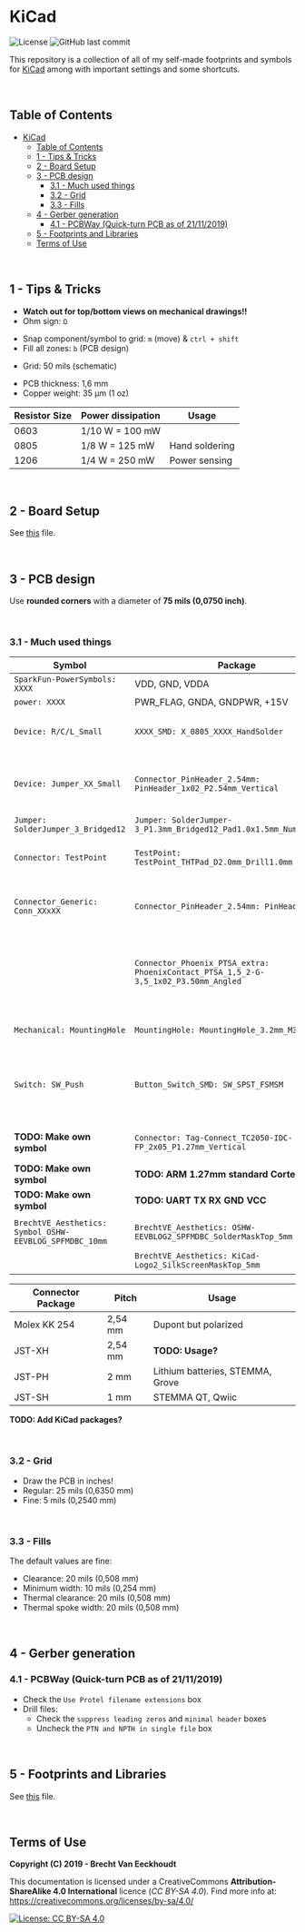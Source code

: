 
# KiCad

![License](https://img.shields.io/badge/licence-CC%20BY--SA%204.0-blue)
![GitHub last commit](https://img.shields.io/github/last-commit/Fescron/KiCad.svg)
<!--
[GitHub Release Date](https://img.shields.io/github/release-date/Fescron/KiCad.svg)
[GitHub release](https://img.shields.io/github/release/Fescron/KiCad.svg)
-->

This repository is a collection of all of my self-made footprints and symbols for [KiCad](http://www.kicad-pcb.org/) among with important settings and some shortcuts.

<br/>

## Table of Contents

- [KiCad](#kicad)
  - [Table of Contents](#table-of-contents)
  - [1 - Tips & Tricks](#1---tips--tricks)
  - [2 - Board Setup](#2---board-setup)
  - [3 - PCB design](#3---pcb-design)
    - [3.1 - Much used things](#31---much-used-things)
    - [3.2 - Grid](#32---grid)
    - [3.3 - Fills](#33---fills)
  - [4 - Gerber generation](#4---gerber-generation)
    - [4.1 - PCBWay (Quick-turn PCB as of 21/11/2019)](#41---pcbway-quick-turn-pcb-as-of-21112019)
  - [5 - Footprints and Libraries](#5---footprints-and-libraries)
  - [Terms of Use](#terms-of-use)

<br/>

## 1 - Tips & Tricks

- **Watch out for top/bottom views on mechanical drawings!!**
- Ohm sign: `Ω`
<!-- fix vertical spacing -->
- Snap component/symbol to grid: `m` (move) & `ctrl + shift`
- Fill all zones: `b` (PCB design)
<!-- fix vertical spacing -->
- Grid: 50 mils (schematic)
<!-- fix vertical spacing -->
- PCB thickness: 1,6 mm
- Copper weight: 35 µm (1 oz)

| Resistor Size | Power dissipation | Usage          |
| ------------- | ----------------- | -------------- |
| 0603          | 1/10 W = 100 mW   |                |
| 0805          | 1/8 W = 125 mW    | Hand soldering |
| 1206          | 1/4 W = 250 mW    | Power sensing  |

<br/>

## 2 - Board Setup

See [this](board-setup.md) file.

<br/>

## 3 - PCB design

Use **rounded corners** with a diameter of **75 mils (0,0750 inch)**.

<br/>

### 3.1 - Much used things

| Symbol                                                  | Package                                                                             | Dimensions                                             |
| ------------------------------------------------------- | ----------------------------------------------------------------------------------- | ------------------------------------------------------ |
| `SparkFun-PowerSymbols: XXXX`                           | VDD, GND, VDDA                                                                      |                                                        |
| `power: XXXX`                                           | PWR_FLAG, GNDA, GNDPWR, +15V                                                        |                                                        |
|                                                         |                                                                                     |                                                        |
| `Device: R/C/L_Small`                                   | `XXXX_SMD: X_0805_XXXX_HandSolder`                                                  | Pads: 1,15 mm x 1,40 mm                                |
|                                                         |                                                                                     |                                                        |
| `Device: Jumper_XX_Small`                               | `Connector_PinHeader_2.54mm: PinHeader_1x02_P2.54mm_Vertical`                       | Diameter hole: 1 mm - Pads: 1,7 mm x 1,7 mm            |
| `Jumper: SolderJumper_3_Bridged12`                      | `Jumper: SolderJumper-3_P1.3mm_Bridged12_Pad1.0x1.5mm_NumberLabels`                 |                                                        |
|                                                         |                                                                                     |                                                        |
| `Connector: TestPoint`                                  | `TestPoint: TestPoint_THTPad_D2.0mm_Drill1.0mm`                                     | Drill: 1 mm - Pad: 2 mm                                |
| `Connector_Generic: Conn_XXxXX`                         | `Connector_PinHeader_2.54mm: PinHeader_XXXX`                                        | Diameter hole: 1 mm - Pads: 1,7 mm x 1,7 mm            |
|                                                         | `Connector_Phoenix_PTSA_extra: PhoenixContact_PTSA_1,5_2-G-3,5_1x02_P3.50mm_Angled` | 2 Contacts - Spacing pads: 3,5 mm - Diam. wire: 1,5 mm |
|                                                         |                                                                                     |                                                        |
| `Mechanical: MountingHole`                              | `MountingHole: MountingHole_3.2mm_M3`                                               | Diameter hole: 3,2 mm                                  |
| `Switch: SW_Push`                                       | `Button_Switch_SMD: SW_SPST_FSMSM`                                                  | Pads: 2,18 mm x 1,60 mm - Distance between pads: 7 mm  |
|                                                         |                                                                                     |                                                        |
| **TODO: Make own symbol**                               | `Connector: Tag-Connect_TC2050-IDC-FP_2x05_P1.27mm_Vertical`                        | 2x5 TagConnect with legs                               |
| **TODO: Make own symbol**                               | **TODO: ARM 1.27mm standard Cortex Debug**                                          |                                                        |
| **TODO: Make own symbol**                               | **TODO: UART TX RX GND VCC**                                                        |                                                        |
|                                                         |                                                                                     |                                                        |
| `BrechtVE_Aesthetics: Symbol_OSHW-EEVBLOG_SPFMDBC_10mm` | `BrechtVE_Aesthetics: OSHW-EEVBLOG2_SPFMDBC_SolderMaskTop_5mm`                      | Height: 5 mm                                           |
|                                                         | `BrechtVE_Aesthetics: KiCad-Logo2_SilkScreenMaskTop_5mm`                            | Height:  5mm                                           |

| Connector Package | Pitch   | Usage                            |
| ----------------- | ------- | -------------------------------- |
| Molex KK 254      | 2,54 mm | Dupont but polarized             |
| JST-XH            | 2,54 mm | **TODO: Usage?**                 |
| JST-PH            | 2 mm    | Lithium batteries, STEMMA, Grove |
| JST-SH            | 1 mm    | STEMMA QT, Qwiic                 |

**TODO: Add KiCad packages?**

<br/>

### 3.2 - Grid

- Draw the PCB in inches!
- Regular: 25 mils (0,6350 mm)
- Fine: 5 mils (0,2540 mm)

<br/>

### 3.3 - Fills

The default values are fine:

- Clearance: 20 mils (0,508 mm)
- Minimum width: 10 mils (0,254 mm)
- Thermal clearance: 20 mils (0,508 mm)
- Thermal spoke width: 20 mils (0,508 mm)

<br/>

## 4 - Gerber generation

### 4.1 - PCBWay (Quick-turn PCB as of 21/11/2019)

- Check the `Use Protel filename extensions` box
- Drill files:
  - Check the `suppress leading zeros` and `minimal header` boxes
  - Uncheck the `PTN and NPTH in single file` box 

<br/>

## 5 - Footprints and Libraries

See [this](footprints-libraries.md) file.

<br/>


## Terms of Use

**Copyright (C) 2019 - Brecht Van Eeckhoudt**

This documentation is licensed under a CreativeCommons **Attribution-ShareAlike 4.0 International** licence (*CC BY-SA 4.0*). Find more info at: https://creativecommons.org/licenses/by-sa/4.0/

[![License: CC BY-SA 4.0](https://i.creativecommons.org/l/by-sa/4.0/88x31.png)](https://creativecommons.org/licenses/by-sa/4.0/)
